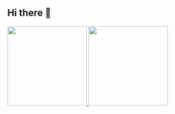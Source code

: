 ## Hi there 👋

<!--
**carlospepato/carlospepato** is a ✨ _special_ ✨ repository because its `README.md` (this file) appears on your GitHub profile.

Here are some ideas to get you started:

- 🔭 I’m currently working on ...
- 🌱 I’m currently learning ...
- 👯 I’m looking to collaborate on ...
- 🤔 I’m looking for help with ...
- 💬 Ask me about ...
- 📫 How to reach me: ...
- 😄 Pronouns: ...
- ⚡ Fun fact: ...
-->
<div>
<a href="https://github.com/carlospepato">
<img loading="lazy" height="180em" src="https://github-readme-stats.vercel.app/api/top-langs/?username=carlospepato&layout=compact&langs_count=7&theme=dracula"/>
<img loading="lazy" height="180em" src="https://github-readme-stats.vercel.app/api?username=carlospepato&show_icons=true&theme=dracula&include_all_commits=true&count_private=true"/>
</div>
